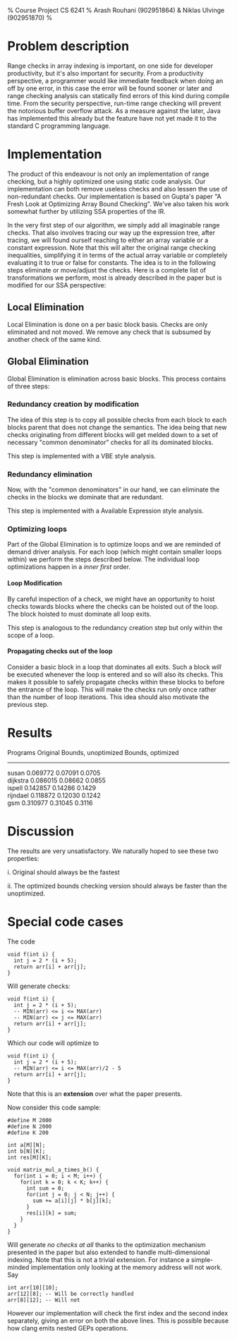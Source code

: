 % Course Project CS 6241
% Arash Rouhani (902951864) & Niklas Ulvinge (902951870)
%

# Problem description

Range checks in array indexing is important, on one side for developer
productivity, but it's also important for security. From a productivity
perspective, a programmer would like immediate feedback when doing an off by
one error, in this case the error will be found sooner or later and range
checking analysis can statically find errors of this kind during compile time.
From the security perspective, run-time range checking will prevent the
notorious buffer overflow attack. As a measure against the later, Java has
implemented this already but the feature have not yet made it to the standard
C programming language.

# Implementation

The product of this endeavour is not only an implementation of range checking,
but a highly optimized one using static code analysis. Our implementation can
both remove useless checks and also lessen the use of non-redundant checks.
Our implementation is based on Gupta's paper "A Fresh Look at Optimizing Array
Bound Checking". We've also taken his work somewhat further by utilizing SSA
properties of the IR.

In the very first step of our algorithm, we simply add all imaginable range
checks. That also involves tracing our way up the expression tree, after
tracing, we will found ourself reaching to either an array variable or a
constant expression. Note that this will alter the original range checking
inequalities, simplifying it in terms of the actual array variable or
completely evaluating it to true or false for constants. The idea is to in the
following steps eliminate or move/adjust the checks. Here is a complete list
of transformations we perform, most is already described in the paper but is
modified for our SSA perspective:

## Local Elimination

Local Elimination is done on a per basic block basis. Checks are only
eliminated and not moved. We remove any check that is subsumed by another
check of the same kind.

## Global Elimination

Global Elimination is elimination across basic blocks. This process contains
of three steps:

### Redundancy creation by modification

The idea of this step is to copy all possible checks from each block to each
blocks parent that does not change the semantics. The idea being that new
checks originating from different blocks will get melded down to a set of
necessary "common denominator" checks for all its dominated blocks.

This step is implemented with a VBE style analysis.

### Redundancy elimination

Now, with the "common denominators" in our hand, we can eliminate the checks
in the blocks we dominate that are redundant.

This step is implemented with a Available Expression style analysis.

### Optimizing loops

Part of the Global Elimination is to optimize loops and we are reminded of
demand driver analysis. For each loop (which might contain smaller loops
within) we perform the steps described below. The individual loop
optimizations happen in a *inner first* order.

#### Loop Modification

By careful inspection of a check, we might have an opportunity to hoist checks
towards blocks where the checks can be hoisted out of the loop. The block
hoisted to must dominate all loop exits.

This step is analogous to the redundancy creation step but only within the
scope of a loop.

#### Propagating checks out of the loop

Consider a basic block in a loop that dominates all exits. Such a block *will*
be executed whenever the loop is entered and so will also its checks. This
makes it possible to safely propagate checks within these blocks to before the
entrance of the loop. This will make the checks run only once rather than the
number of loop iterations. This idea should also motivate the previous step.

# Results

Programs     Original  Bounds, unoptimized  Bounds, optimized
--------     --------  -------------------  -----------------
susan        0.069772   0.07091              0.0705               
dijkstra     0.086015   0.08662              0.0855               
ispell       0.142857   0.14286              0.1429               
rijndael     0.118872   0.12030              0.1242               
gsm          0.310977   0.31045              0.3116               

# Discussion

The results are very unsatisfactory. We naturally hoped to see these two
properties:

  i.  Original should always be the fastest

  ii. The optimized bounds checking version should always be faster than the
      unoptimized.

# Special code cases

The code

    void f(int i) {
      int j = 2 * (i + 5);
      return arr[i] + arr[j];
    }

Will generate checks:

    void f(int i) {
      int j = 2 * (i + 5);
      -- MIN(arr) <= i <= MAX(arr)
      -- MIN(arr) <= j <= MAX(arr)
      return arr[i] + arr[j];
    }

Which our code will optimize to

    void f(int i) {
      int j = 2 * (i + 5);
      -- MIN(arr) <= i <= MAX(arr)/2 - 5
      return arr[i] + arr[j];
    }

Note that this is an **extension** over what the paper presents.

Now consider this code sample:

    #define M 2000
    #define N 2000
    #define K 200
    
    int a[M][N];
    int b[N][K];
    int res[M][K];

    void matrix_mul_a_times_b() {
      for(int i = 0; i < M; i++) {
        for(int k = 0; k < K; k++) {
          int sum = 0;
          for(int j = 0; j < N; j++) {
            sum += a[i][j] * b[j][k];
          }
          res[i][k] = sum;
        }
      }
    }

Will generate *no checks at all* thanks to the optimization mechanism
presented in the paper but also extended to handle multi-dimensional indexing.
Note that this is not a trivial extension. For instance a simple-minded
implementation only looking at the memory address will not work. Say

    int arr[10][10]; 
    arr[12][8]; -- Will be correctly handled
    arr[8][12]; -- Will not

However our implementation will check the first index and the second index
separately, giving an error on both the above lines. This is possible because
how clang emits nested GEPs operations.

